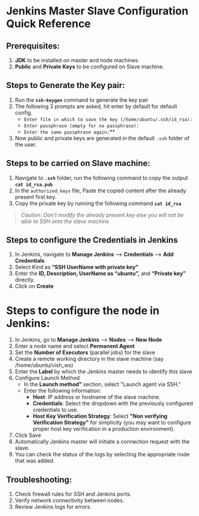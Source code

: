 # Jenkins Master Slave Configuration Quick Reference

## Prerequisites:
1. **JDK** to be installed on master and node machines.
2. **Public** and **Private Keys** to be configured on Slave machine.

## Steps to Generate the Key pair:
1. Run the **`ssh-keygen`** command to generate the key pair 
2. The following 3 prompts are asked, hit enter by default for default config.
    * `Enter file in which to save the key (/home/ubuntu/.ssh/id_rsa):`
    * `Enter passphrase (empty for no passphrase):`
    * `Enter the same passphrase again:`**
4. Now public and private keys are generated in the default `.ssh` folder of the user.

## Steps to be carried on Slave machine:
1. Navigate to **`.ssh`** folder, run the following command to copy the output **`cat id_rsa.pub`**
2. In the `authorized_keys` file, Paste the copied content after the already present first key.
3. Copy the private key by running the following command **`cat id_rsa`**
> *Caution: Don’t modify the already present key else you will not be able to SSH onto the slave machine*

## Steps to configure the Credentials in Jenkins
1. In Jenkins, navigate to **Manage Jenkins** --> **Credentials** --> **Add Credentials**
2. Select Kind as **“SSH UserName with private key”**
3. Enter the **ID, Description, UserName as “ubuntu”,** and **“Private key”** directly.
4. Click on **Create**

# Steps to configure the node in Jenkins:
1. In Jenkins, go to **Manage Jenkins** --> **Nodes** --> **New Node**
2. Enter a node name and select **Permanent Agent**
3. Set the **Number of Executors** (parallel jobs) for the slave
4. Create a remote working directory in the slave machine (say /home/ubuntu/vish_ws)
5. Enter the **Label** by which the Jenkins master needs to identify this slave
6. Configure Launch Method
 	* In the **Launch method"** section, select "Launch agent via SSH."
 	* Enter the following information:
   		* **Host**: IP address or hostname of the slave machine.
   		* **Credentials**: Select the dropdown with the previously configured credentials to use.
   		* **Host Key Verification Strategy**: Select **"Non verifying Verification Strategy"** for simplicity (you may want to configure proper host key verification in a production environment).
7. Click Save
8. Automatically Jenkins master will initiate a connection request with the slave.
9. You can check the status of the logs by selecting the appropriate node that was added. 

## Troubleshooting:
1. Check firewall rules for SSH and Jenkins ports.
2. Verify network connectivity between nodes.
3. Review Jenkins logs for errors.
